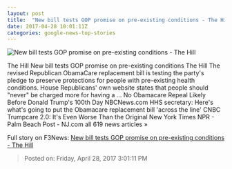 ```yaml
---
layout: post
title:  "New bill tests GOP promise on pre-existing conditions - The Hill"
date: 2017-04-28 10:01:11Z
categories: google-news-top-stories
---
```


![New bill tests GOP promise on pre-existing conditions - The Hill](http://thehill.com/sites/default/files/blogs/ryan_healthcare649341198.jpg)

The Hill New bill tests GOP promise on pre-existing conditions The Hill The revised Republican ObamaCare replacement bill is testing the party's pledge to preserve protections for people with pre-existing health conditions. House Republicans' own website states that people should "never" be charged more for having a ... No Obamacare Repeal Likely Before Donald Trump's 100th Day NBCNews.com HHS secretary: Here's what's going to put the Obamacare replacement bill 'across the line' CNBC Trumpcare 2.0: It's Even Worse Than the Original New York Times NPR - Palm Beach Post - NJ.com all 619 news articles »


Full story on F3News: [New bill tests GOP promise on pre-existing conditions - The Hill](http://www.f3nws.com/n/qKUmPB)

> Posted on: Friday, April 28, 2017 3:01:11 PM
